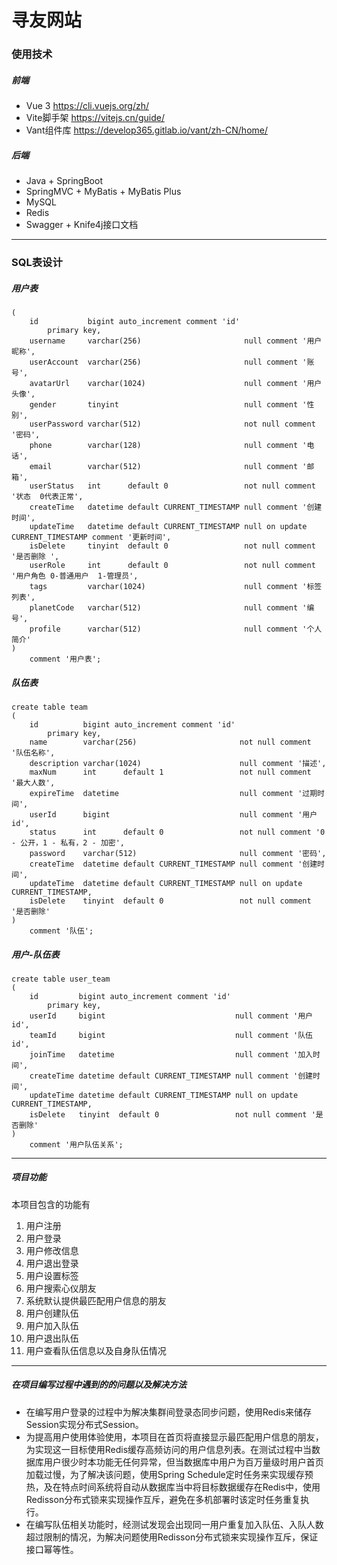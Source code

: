 # 寻友网站

### 使用技术
##### 前端
- Vue 3 https://cli.vuejs.org/zh/
- Vite脚手架 https://vitejs.cn/guide/
- Vant组件库 https://develop365.gitlab.io/vant/zh-CN/home/
##### 后端
- Java + SpringBoot
- SpringMVC + MyBatis + MyBatis Plus
- MySQL
- Redis
- Swagger + Knife4j接口文档
****

### SQL表设计
##### 用户表
```create table user
(
    id           bigint auto_increment comment 'id'
        primary key,
    username     varchar(256)                       null comment '用户昵称',
    userAccount  varchar(256)                       null comment '账号',
    avatarUrl    varchar(1024)                      null comment '用户头像',
    gender       tinyint                            null comment '性别',
    userPassword varchar(512)                       not null comment '密码',
    phone        varchar(128)                       null comment '电话',
    email        varchar(512)                       null comment '邮箱',
    userStatus   int      default 0                 not null comment '状态  0代表正常',
    createTime   datetime default CURRENT_TIMESTAMP null comment '创建时间',
    updateTime   datetime default CURRENT_TIMESTAMP null on update CURRENT_TIMESTAMP comment '更新时间',
    isDelete     tinyint  default 0                 not null comment '是否删除 ',
    userRole     int      default 0                 not null comment '用户角色 0-普通用户  1-管理员',
    tags         varchar(1024)                      null comment '标签列表',
    planetCode   varchar(512)                       null comment '编号',
    profile      varchar(512)                       null comment '个人简介'
)
    comment '用户表';
```
##### 队伍表
```
create table team
(
    id          bigint auto_increment comment 'id'
        primary key,
    name        varchar(256)                       not null comment '队伍名称',
    description varchar(1024)                      null comment '描述',
    maxNum      int      default 1                 not null comment '最大人数',
    expireTime  datetime                           null comment '过期时间',
    userId      bigint                             null comment '用户id',
    status      int      default 0                 not null comment '0 - 公开，1 - 私有，2 - 加密',
    password    varchar(512)                       null comment '密码',
    createTime  datetime default CURRENT_TIMESTAMP null comment '创建时间',
    updateTime  datetime default CURRENT_TIMESTAMP null on update CURRENT_TIMESTAMP,
    isDelete    tinyint  default 0                 not null comment '是否删除'
)
    comment '队伍';
```
##### 用户-队伍表
```
create table user_team
(
    id         bigint auto_increment comment 'id'
        primary key,
    userId     bigint                             null comment '用户id',
    teamId     bigint                             null comment '队伍id',
    joinTime   datetime                           null comment '加入时间',
    createTime datetime default CURRENT_TIMESTAMP null comment '创建时间',
    updateTime datetime default CURRENT_TIMESTAMP null on update CURRENT_TIMESTAMP,
    isDelete   tinyint  default 0                 not null comment '是否删除'
)
    comment '用户队伍关系';
```
----

##### 项目功能
本项目包含的功能有
1. 用户注册
2. 用户登录
3. 用户修改信息
4. 用户退出登录
5. 用户设置标签
6. 用户搜索心仪朋友
7. 系统默认提供最匹配用户信息的朋友
8. 用户创建队伍
9. 用户加入队伍
10. 用户退出队伍
11. 用户查看队伍信息以及自身队伍情况
-----
##### 在项目编写过程中遇到的的问题以及解决方法

- 在编写用户登录的过程中为解决集群间登录态同步问题，使用Redis来储存Session实现分布式Session。
- 为提高用户使用体验使用，本项目在首页将直接显示最匹配用户信息的朋友，为实现这一目标使用Redis缓存高频访问的用户信息列表。在测试过程中当数据库用户很少时本功能无任何异常，但当数据库中用户为百万量级时用户首页加载过慢，为了解决该问题，使用Spring Schedule定时任务来实现缓存预热，及在特点时间系统将自动从数据库当中将目标数据缓存在Redis中，使用Redisson分布式锁来实现操作互斥，避免在多机部署时该定时任务重复执行。
- 在编写队伍相关功能时，经测试发现会出现同一用户重复加入队伍、入队人数超过限制的情况，为解决问题使用Redisson分布式锁来实现操作互斥，保证接口幂等性。




